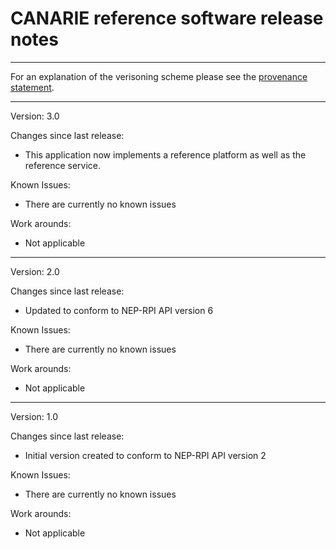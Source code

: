 # CANARIE reference software release notes

***

For an explanation of the verisoning scheme please see the [provenance statement](https://github.com/canarie/research_software/blob/master/reference/provenance.md).

***

Version: 3.0

Changes since last release:

* This application now implements a reference platform as well as the reference service.

Known Issues:

* There are currently no known issues

Work arounds:

* Not applicable

***

Version: 2.0

Changes since last release:

* Updated to conform to NEP-RPI API version 6

Known Issues:

* There are currently no known issues

Work arounds:

* Not applicable

***

Version: 1.0

Changes since last release:

* Initial version created to conform to NEP-RPI API version 2

Known Issues:

* There are currently no known issues

Work arounds:

* Not applicable
